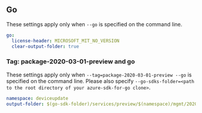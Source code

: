 ## Go

These settings apply only when `--go` is specified on the command line.

```yaml $(go)
go:
  license-header: MICROSOFT_MIT_NO_VERSION
  clear-output-folder: true
```

### Tag: package-2020-03-01-preview and go

These settings apply only when `--tag=package-2020-03-01-preview --go` is specified on the command line.
Please also specify `--go-sdks-folder=<path to the root directory of your azure-sdk-for-go clone>`.

```yaml $(tag) == 'package-2020-03-01-preview' && $(go)
namespace: deviceupdate
output-folder: $(go-sdk-folder)/services/preview/$(namespace)/mgmt/2020-03-01-preview/$(namespace)
```
